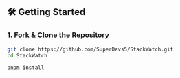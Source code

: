 ## 🛠 Getting Started

### 1. Fork & Clone the Repository

```bash
git clone https://github.com/SuperDevs5/StackWatch.git
cd StackWatch

pnpm install


